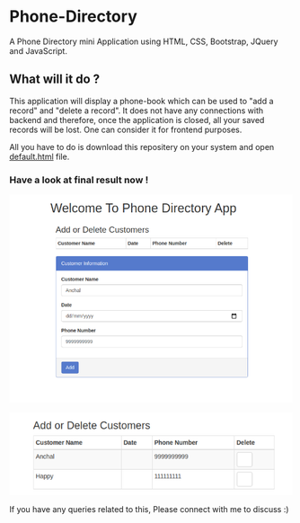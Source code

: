 # Phone-Directory
A Phone Directory mini Application using HTML, CSS, Bootstrap, JQuery and JavaScript. <br>

## What will it do ?
This application will display a phone-book which can be used to "add a record" and "delete a record". It does not have any connections with backend and therefore, once the application is closed, all your saved records will be lost. One can consider it for frontend purposes.

All you have to do is download this repositery on your system and open <a href="https://github.com/anchal-gupta/Phone-Directory/blob/master/default.html">default.html</a> file.

### Have a look at final result now !

![Demo](https://github.com/anchal-gupta/Phone-Directory/blob/master/img/Screenshot%20from%202020-09-24%2014-22-38.png)

![phonebook](https://github.com/anchal-gupta/Phone-Directory/blob/master/img/Screenshot%20from%202020-09-24%2014-23-08.png)<br>

If you have any queries related to this, Please connect with me to discuss :)




